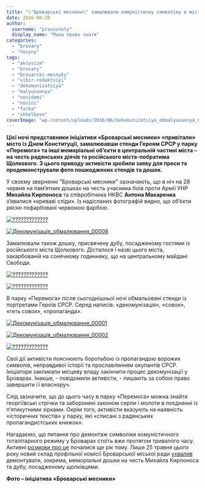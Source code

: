 ```yaml
---
title: "\"Броварські месники\" замалювали комуністичну символіку в місті - ФОТО"
date: 2016-06-28
author: 
  username: "pravoznaty"
  display_name: "Маєш право знати"
categories: 
  - "brovary"
  - "novyny"
tags: 
  - "aktyvizm"
  - "brovary"
  - "brovarski-mesnyky"
  - "vibir-redaktsiyi"
  - "dekomunizatsiya"
  - "malyuvannya"
  - "nevidomi"
  - "novini"
  - "farba"
  - "shholkovo"
coverImage: "wp-content/uploads/2016/06/Dekomunizatsiya_obmalyuvannya_00003.jpg"
---
```


**Цієї ночі представники ініціативи «Броварські месники» «привітали» місто із Днем Конституції, замалювавши стенди Героям СРСР у парку «Перемога» та інші меморіальні об’єкти в центральній частині міста – на честь радянських діячів та російського міста-побратима Щолкового. З цього приводу активісти зробили заяву для преси та продемонстрували фото пошкоджених стендів та дошок.**

У своєму зверненні "Броварські месники" зазначають, що в ніч на 28 червня на пам’ятних дошках на честь учасника боїв проти Армії УНР **Михайла Кирпоноса** та співробітника НКВС **Антона Макаренка** з’явилися «криваві сліди». Із надісланих фотографій видно, що об’єкти рясно пофарбовані червоною фарбою.

[![?????????????](https://mpz.brovary.org/wp-content/uploads/2016/06/Dekomunizatsiya_obmalyuvannya_00010.jpg)](https://mpz.brovary.org/wp-content/uploads/2016/06/Dekomunizatsiya_obmalyuvannya_00010.jpg)

[![Декомунізація_обмалювання_00008](https://mpz.brovary.org/wp-content/uploads/2016/06/Dekomunizatsiya_obmalyuvannya_00008.jpg)](https://mpz.brovary.org/wp-content/uploads/2016/06/Dekomunizatsiya_obmalyuvannya_00008.jpg)

Замалювали також дошку, присвячену дубу, посадженому гостями із російського міста Щолкового. Дісталося і назві цього міста, закарбованій на сонячному годиннику, що на центральному майдані Свободи.

[![?????????????](https://mpz.brovary.org/wp-content/uploads/2016/06/Dekomunizatsiya_obmalyuvannya_00004.jpg)](https://mpz.brovary.org/wp-content/uploads/2016/06/Dekomunizatsiya_obmalyuvannya_00004.jpg)

[![?????????????](https://mpz.brovary.org/wp-content/uploads/2016/06/Dekomunizatsiya_obmalyuvannya_00007.jpg)](https://mpz.brovary.org/wp-content/uploads/2016/06/Dekomunizatsiya_obmalyuvannya_00007.jpg)

В парку «Перемога» після сьогоднішньої ночі обмальовані стенди із портретами Героїв СРСР. Серед написів: «декомунізація», «совок», «геть совок», «пропаганда».

[![Декомунізація_обмалювання_00001](https://mpz.brovary.org/wp-content/uploads/2016/06/Dekomunizatsiya_obmalyuvannya_00001.jpg)](https://mpz.brovary.org/wp-content/uploads/2016/06/Dekomunizatsiya_obmalyuvannya_00001.jpg)

[![Декомунізація_обмалювання_00002](https://mpz.brovary.org/wp-content/uploads/2016/06/Dekomunizatsiya_obmalyuvannya_00002.jpg)](https://mpz.brovary.org/wp-content/uploads/2016/06/Dekomunizatsiya_obmalyuvannya_00002.jpg)

[![?????????????](https://mpz.brovary.org/wp-content/uploads/2016/06/Dekomunizatsiya_obmalyuvannya_00003.jpg)](https://mpz.brovary.org/wp-content/uploads/2016/06/Dekomunizatsiya_obmalyuvannya_00003.jpg)

Свої дії активісти пояснюють боротьбою із пропагандою ворожих символів, неправдивої історії та прославлянням окупантів СРСР. Ініціатори закликали місцеву владу закінчити процес декомунізації у Броварах. Інакше, - повідомили активісти, - лишають за собою право завершити її власноруч.

Слід зазначити, що до цього часу в парку «Перемога» можна знайти георгіївські стрічки та заборонені законом серпи і молоти в поєднанні із п’ятикутними зірками. Окрім того, активісти вказують на наявність «історичних текстів» у парку, які «списані з радянських пропагандистських книжок».

Нагадаємо, що питання про демонтаж символіки комуністичного тоталітарного режиму у Броварах стоїть вже протягом тривалого часу. Активні [розмови про це](https://mpz.brovary.org/istorychne-neviglastvo-chy-konflikt-pokolin-chomu-u-brovarah-demontuyut-lyshe-try-memorialni-doshky/) почалися ще рік тому. Лише 25 травня цього року новий склад профільної комісії Броварської міської ради [ухвалив](https://mpz.brovary.org/u-brovarah-perejmenuyut-shhe-kilka-vulyts-ta-demontuyut-pam-yatni-doshky-komunistychnym-idolam/) демонтувати, зокрема, меморіальні дошки на честь Михайла Кирпоноса та дубу, посадженому щолківцями.

**Фото – ініціатива «Броварські месники»**
